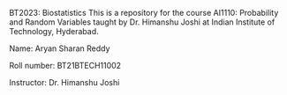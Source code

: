 BT2023: Biostatistics This is a repository for the course AI1110: Probability and Random Variables taught by Dr. Himanshu Joshi at Indian Institute of Technology, Hyderabad.

Name: Aryan Sharan Reddy

Roll number: BT21BTECH11002

Instructor: Dr. Himanshu Joshi
